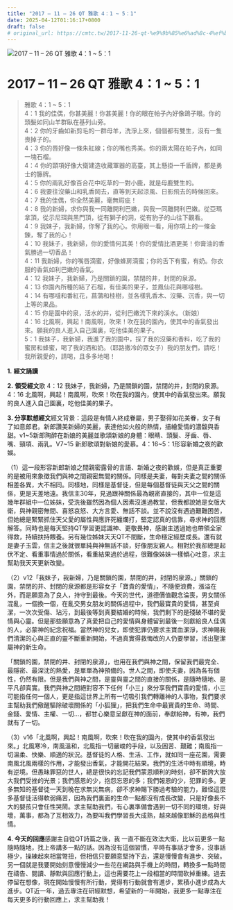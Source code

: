 ```yaml
---
title: "2017 – 11 – 26 QT 雅歌 4：1 ~ 5：1"
date: 2025-04-12T01:16:17+0800
draft: false
# original_url: https://cmtc.tw/2017-11-26-qt-%e9%9b%85%e6%ad%8c-4%ef%bc%9a1-5%ef%bc%9a1
---
```


![2017 – 11 – 26 QT 雅歌 4：1 ~ 5：1](/images/qt.jpg   "2017 – 11 – 26 QT 雅歌 4：1 ~ 5：1")

# 2017 – 11 – 26 QT 雅歌 4：1 ~ 5：1

> 雅歌 4：1 ~ 5：1  
> 4：1 我的佳偶，你甚美麗！你甚美麗！你的眼在帕子內好像鴿子眼。你的頭髮如同山羊群臥在基列山旁。  
> 4：2 你的牙齒如新剪毛的一群母羊，洗淨上來，個個都有雙生，沒有一隻喪掉子的。  
> 4：3 你的唇好像一條朱紅線；你的嘴也秀美。你的兩太陽在帕子內，如同一塊石榴。  
> 4：4 你的頸項好像大衛建造收藏軍器的高臺，其上懸掛一千盾牌，都是勇士的籐牌。  
> 4：5 你的兩乳好像百合花中吃草的一對小鹿，就是母鹿雙生的。  
> 4：6 我要往沒藥山和乳香岡去，直等到天起涼風、日影飛去的時候回來。  
> 4：7 我的佳偶，你全然美麗，毫無瑕疵！  
> 4：8 我的新婦，求你與我一同離開利巴嫩，與我一同離開利巴嫩。從亞瑪拿頂，從示尼珥與黑門頂，從有獅子的洞，從有豹子的山往下觀看。  
> 4：9 我妹子，我新婦，你奪了我的心。你用眼一看，用你項上的一條金鍊，奪了我的心！  
> 4：10 我妹子，我新婦，你的愛情何其美！你的愛情比酒更美！你膏油的香氣勝過一切香品！  
> 4：11 我新婦，你的嘴唇滴蜜，好像蜂房滴蜜；你的舌下有蜜，有奶。你衣服的香氣如利巴嫩的香氣。  
> 4：12 我妹子，我新婦，乃是關鎖的園，禁閉的井，封閉的泉源。  
> 4：13 你園內所種的結了石榴，有佳美的果子，並鳳仙花與哪噠樹。  
> 4：14 有哪噠和番紅花，菖蒲和桂樹，並各樣乳香木、沒藥、沉香，與一切上等的果品。  
> 4：15 你是園中的泉，活水的井，從利巴嫩流下來的溪水。（新娘）  
> 4：16 北風啊，興起！南風啊，吹來！吹在我的園內，使其中的香氣發出來。願我的良人進入自己園裏，吃他佳美的果子。  
> 5：1 我妹子，我新婦，我進了我的園中，採了我的沒藥和香料，吃了我的蜜房和蜂蜜，喝了我的酒和奶。（耶路撒冷的眾女子）我的朋友們，請吃！我所親愛的，請喝，且多多地喝！

**1.** **經文誦讀**

**2.** **領受經文**歌 4：12 我妹子，我新婦，乃是關鎖的園，禁閉的井，封閉的泉源。  
4：16 北風啊，興起！南風啊，吹來！吹在我的園內，使其中的香氣發出來。願我的良人進入自己園裏，吃他佳美的果子。

**3. 分享默想經文**經文背景：這段是有情人終成眷屬，男子娶得如花美眷，女子有了如意郎君。新郎讚美新婦的美麗，表達他如火般的熱情，描繪愛情的濃馥與香甜。v1~5新郎陶醉在新娘的美麗並歌頌新娘的身體：眼睛、頭髮、牙齒、唇、嘴、頸項、兩乳。V7~15 新郎歌頌對新娘的愛慕。4：16~5：1形容新婚之夜的歡娛。

（1）這一段形容新郎新娘之間親密露骨的言語、新婚之夜的歡娛，但是真正重要的是被用來象徵我們與神之間親密無間的關係。同樣是夫妻，每對夫妻之間的關係相差各異，大不相同。同樣地，同樣是基督徒，但是每個基督徒與天父之間的關係，更是天差地遠。我信主30年，見過跟神關係最為親密直接的，其中一位是這幾年群組中一位姊妹，受洗後雖然因為個人因素沒進過教堂，但我都說她是女版大衛，與神親密無間、喜怒哀怒、大方言愛、無話不談。並不說沒有遇過艱難困苦，但她總是緊緊抓住天父愛的屬性與應許死纏爛打，堅定認真的信靠，尋求神的回應解答。同時也是每天堅持QT學習更認識神、更敬畏神，感謝主透過她也帶領全家得救，持續扶持餵養。另有幾位姊妹天天QT不間斷，生命穩定經歷成長。還有就是妻子玉雲，信主之後就很單純與神無話不談，好像朋友親人。相對於我卻總是起伏不定、看重事情過於關係，看重結果過於過程，很難像姊妹一樣傾心吐意，求主幫助我天天更新改變。

（2）v12「我妹子，我新婦，乃是關鎖的園，禁閉的井，封閉的泉源。」關鎖的園，禁閉的井、封閉的泉源都是形容女子「寶貴的愛情」，不隨便浪費，漲溢在外，而是願意為了良人，持守到最後。今天的世代，道德價值觀念淪喪，男女關係混亂，一個換一個，在亂交男女朋友的關係過程中，我們最寶貴的愛情，甚至貞潔，一次次受傷、玷污，到最後等到真要結婚的時候，我們剩下的是殘破不堪的愛情與心靈。但是那些願意為了真愛把自己的愛情與身體留到最後一刻獻給良人佳偶的人，必蒙神的紀念祝福。當然神的兒女，即使犯罪仍要求主寶血潔淨，求神賜我們清潔的心與正直的靈不斷重新開始，不過真實得救悔改的人仍要學習，活出聖潔屬神的新生命。

「關鎖的園，禁閉的井、封閉的泉源」，也用在我們與神之間，保留我們最完全、最隱密、最深沈的熱愛，是單單為神預備的。世人之間，即使夫妻，因為各有個性，仍然有限。但是我們與神之間，是靈與靈之間的直接的關係，是隨時隨地、是平凡卻真實。我們與神之間絕對容不下任何「小三」來分享我們寶貴的愛情，小三可能指任何一個人，更是指這世界上所有一切吸引我們轉離神的人事物，我們要求主幫助我們儆醒驅除破壞關係的「小狐狸」，把我們生命中最寶貴的生命、時間、金錢、愛情、主權、一切…，都甘心樂意呈獻在神的面前，奉獻給神，有神，我們就有了一切。

（3）v16「北風啊，興起！南風啊，吹來！吹在我的園內，使其中的香氣發出來。」北風寒冷，南風溫和，北風指一切嚴峻的手段，以及困苦、艱難；南風指一切溫柔、快樂、順適的狀況。基督徒的人格、生活、工作，就如同一座花園，需要南風北風兩樣的作用，才能發出香氣，才能開花結果。我們的生活中時有順境，時有逆境。但愚昧罪惡的世人，總是很快的忘記我們蒙恩順利的時刻，卻不斷誇大放大我們受挫的光景；我們感恩的少，抱怨忘恩的多；我們報恩的少，犯罪的多。更多無知的基督徒一天到晚在求無災無病，卻不求神賜下勝過考驗的能力，難怪這麼多基督徒活得軟弱痛苦，因為我們裏面的生命一點都沒有成長改變，只是好像長不大的嬰孩只會任性哭鬧。求主幫助我們，有心裏準備會遇到一切不同的環境，好與壞，萬事，都為了互相效力，為要叫我們學習長大成熟，越來越像耶穌的品格與性情。

**4. 今天的回應**感謝主自從QT詩篇之後，我 一直不斷在效法大衛，比以前更多一點隨時隨地，找上帝講多一點的話。因為沒有這個習慣，平時有事話才會多，沒事話極少，操練起來相當彆扭，但相信只要願意堅持下去，還是慢慢會有進步、突破。另一個就是我要開始刻意慢慢減少一些花在網路與手機上的時間，轉換多一點時間在禱告、閱讀、靜默與回應行動上，這也需要花上一段相當的時間砍掉重練。過去停留在想像，現在開始慢慢有所行動，覺得有行動就會有進步，累積小進步成為大進步。QT近一年，過去專注在研經默想，希望新的一年開始，我更多一點專注在每天更多的行動回應上，求主幫助我！